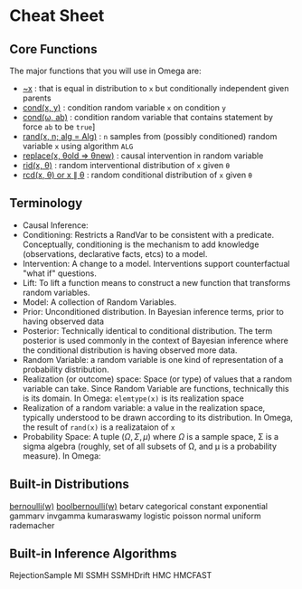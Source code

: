 # Cheat Sheet

## Core Functions
The major functions that you will use in Omega are:

- [~x]() : that is equal in distribution to `x` but conditionally independent given parents
- [cond(x, y)](inference.md#cond) : condition random variable `x` on condition `y`
- [cond(ω, ab)](inference.md#cond) : condition random variable that contains statement by force `ab` to be `true`]
- [rand(x, n; alg = Alg)](inference.md#cond) : `n` samples from (possibly conditioned) random variable `x` using algorithm `ALG`
- [replace(x, θold => θnew)](causal.md#replace) : causal intervention in random variable
- [rid(x, θ)]() : random interventional distribution of `x` given `θ`  
- [rcd(x, θ) or x ∥ θ]()  : random conditional distribution of `x` given `θ`

## Terminology

- Causal Inference:
- Conditioning: Restricts a RandVar to be consistent with a predicate.  Conceptually, conditioning is the mechanism to add knowledge (observations, declarative facts, etcs) to a model.  
- Intervention: A change to a model.  Interventions support counterfactual "what if" questions. 
- Lift: To lift a function means to construct a new function that transforms random variables.
- Model: A collection of Random Variables.
- Prior: Unconditioned distribution.  In Bayesian inference terms, prior to having observed data
- Posterior: Technically identical to conditional distribution.  The term posterior is used commonly in the context of Bayesian inference where the conditional distribution is having observed more data.
- Random Variable: a random variable is one kind of representation of a probability distribution.
- Realization (or outcome) space: Space (or type) of values that a random variable can take.  Since Random Variable are functions, technically this is its domain.  In Omega: `elemtype(x)` is its realization space 
- Realization of a random variable: a value in the realization space, typically understood to be drawn according to its distribution.  In Omega, the result of `rand(x)` is a realizataion of `x`
- Probability Space: A tuple $(Ω, Σ, μ)$ where  $Ω$ is a sample space, Σ is a sigma algebra (roughly, set of all subsets of Ω, and μ is a probability measure).  In Omega: 


## Built-in Distributions

[bernoulli(w)](distributions.md#Omega.bernoulli) [boolbernoulli(w)](distributions.md#Omega.boolbernoulli)
betarv
categorical
constant
exponential
gammarv
invgamma
kumaraswamy
logistic
poisson
normal
uniform
rademacher

## Built-in Inference Algorithms

RejectionSample
MI
SSMH
SSMHDrift
HMC
HMCFAST
